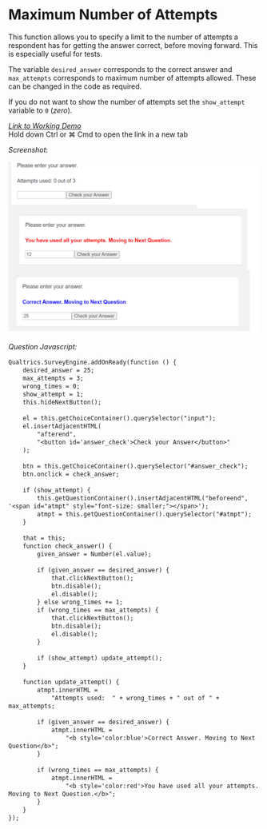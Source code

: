 # Maximum Number of Attempts

This function allows you to specify a limit to the number of attempts a respondent has for getting the answer correct, before moving forward. This is especially useful for tests.  

The variable ```desired_answer``` corresponds to the correct answer and ```max_attempts``` corresponds to maximum number of attempts allowed. These can be changed in the code as required. 

If you do not want to show the number of attempts set the  ```show_attempt``` variable to ```0``` (*zero*).

  
 [_Link to Working Demo_](https://iima.au1.qualtrics.com/jfe/preview/SV_bd8Lv6cH7a3pJVb/BL_1Nug9eocGALKm8J?Q_SurveyVersionID=current)   
Hold down Ctrl or ⌘ Cmd to open the link in a new tab   
  
 _Screenshot_:

![](../.gitbook/assets/attempts.png)

_Question Javascript:_

```
Qualtrics.SurveyEngine.addOnReady(function () {
	desired_answer = 25;
	max_attempts = 3;
	wrong_times = 0;
	show_attempt = 1;
	this.hideNextButton();

	el = this.getChoiceContainer().querySelector("input");
	el.insertAdjacentHTML(
		"afterend",
		"<button id='answer_check'>Check your Answer</button>"
	);

	btn = this.getChoiceContainer().querySelector("#answer_check");
	btn.onclick = check_answer;

	if (show_attempt) {
		this.getQuestionContainer().insertAdjacentHTML("beforeend", '<span id="atmpt" style="font-size: smaller;"></span>');
		atmpt = this.getQuestionContainer().querySelector("#atmpt");
	}

	that = this;
	function check_answer() {
		given_answer = Number(el.value);

		if (given_answer == desired_answer) {
			that.clickNextButton();
			btn.disable();
			el.disable();
		} else wrong_times += 1;
		if (wrong_times == max_attempts) {
			that.clickNextButton();
			btn.disable();
			el.disable();
		}

		if (show_attempt) update_attempt();
	}

	function update_attempt() {
		atmpt.innerHTML =
			"Attempts used:  " + wrong_times + " out of " + max_attempts;

		if (given_answer == desired_answer) {
			atmpt.innerHTML =
				"<b style='color:blue'>Correct Answer. Moving to Next Question</b>";
		}

		if (wrong_times == max_attempts) {
			atmpt.innerHTML =
				"<b style='color:red'>You have used all your attempts. Moving to Next Question.</b>";
		}
	}
});
```